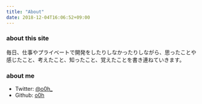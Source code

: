 ```yaml
---
title: "About"
date: 2018-12-04T16:06:52+09:00
---
```

### about this site
毎日、仕事やプライベートで開発をしたりしなかったりしながら、思ったことや感じたこと、考えたこと、知ったこと、覚えたことを書き連ねていきます。  


### about me
* Twitter: [@o0h_](https://twitter.com/o0h_)
* Github: [o0h](http://github.com/o0h)
